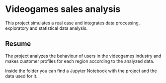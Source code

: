 # Videogames sales analysis
This project simulates a real case and integrates data processing, exploratory and statistical data analysis.

## Resume
The project analyzes the behaviour of users in the videogames industry and makes customer profiles for each region according to the analyzed data.

Inside the folder you can find a Jupyter Notebook with the project and the data used for it.
